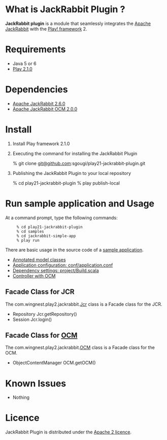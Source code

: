 What is JackRabbit Plugin ?
============

**JackRabbit plugin** is a module that seamlessly integrates the [Apache JackRabbit](http://jackrabbit.apache.org/) with  the [Play! framework](http://www.playframework.org/) 2. 

Requirements
=========

* Java 5 or 6
* [Play 2.1.0](http://www.playframework.com/)

Dependencies
============

* [Apache JackRabbit 2.6.0](http://jackrabbit.apache.org/)
* [Apache JackRabbit OCM 2.0.0](http://jackrabbit.apache.org/object-content-mapping.html)

Install
====

  1)  Install Play framework 2.1.0
  
  2)  Executing the command for installing the JackRabbit Plugin
               
         % git clone git@github.com:sgougi/play21-jackrabbit-plugin.git
         
  3)  Publishing the JackRabbit Plugin to your local repository

         % cd play21-jackrabbit-plugin
         % play publish-local


Run sample application and Usage
=======================

At a command prompt, type the following commands:

         % cd play21-jackrabbit-plugin
         % cd samples
         % cd jackrabbit-simple-app
         % play run

There are basic usage in the source code of a [sample application](samples). 

* [Annotated model classes](samples/jackrabbit-sample-app/app/models)
* [Application configuration: conf/application.conf](samples/jackrabbit-sample-app/conf/application.conf)
* [Dependency settings: project/Build.scala](samples/jackrabbit-sample-app/project/Build.scala)  
* [Controller with OCM](samples/jackrabbit-sample-app/app/controllers/Application.java)

## Facade Class for JCR

The com.wingnest.play2.jackrabbit.[Jcr](app/com/wingnest/play2/jackrabbit/Jcr.java) class is a Facade class for the JCR.

* Repository Jcr.getRepository()
* Session Jcr.login()

## Facade Class for [OCM](http://jackrabbit.apache.org/object-content-mapping.html)

The com.wingnest.play2.jackrabbit.[OCM](app/com/wingnest/play2/jackrabbit/OCM.java) class is a Facade class for the OCM.

* ObjectContentManager OCM.getOCM()

Known Issues
=============
* Nothing

Licence
========
JackRabbit Plugin is distributed under the [Apache 2 licence](http://www.apache.org/licenses/LICENSE-2.0.html).

